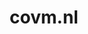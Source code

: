 ---
layout: post
title:  "covm.nl"
internal_url:  "/dutchgov/covm.nl.html"
subdomains_count: 5
all_subdomains_count: 13
urls_count: 4
ssl_rank: 100
http_rank: 70
url_link: /data/covm.nl/urls.txt
all_subdomains_link: /data/covm.nl/all_subdomains.txt
subdomains_link: /data/covm.nl/subdomains.txt
categories: dutchgov
---